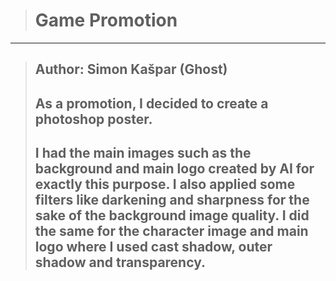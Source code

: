 > # Game Promotion
---
> ## Author: Simon Kašpar (Ghost)
> ## As a promotion, I decided to create a photoshop poster.
> ## I had the main images such as the background and main logo created by AI for exactly this purpose. I also applied some filters like darkening and sharpness for the sake of the background image quality. I did the same for the character image and main logo where I used cast shadow, outer shadow and transparency.
